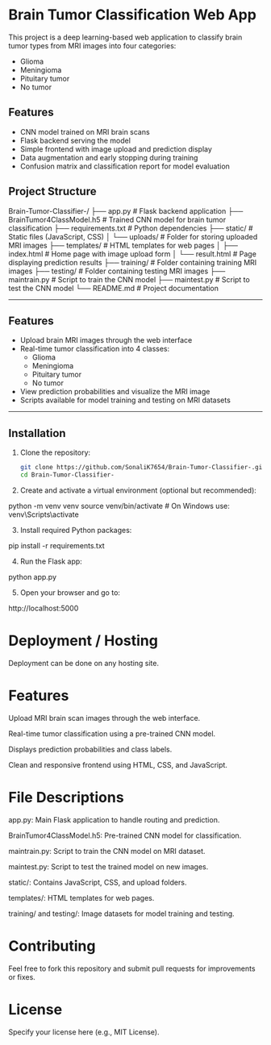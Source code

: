 # Brain Tumor Classification Web App

This project is a deep learning-based web application to classify brain tumor types from MRI images into four categories:
- Glioma
- Meningioma
- Pituitary tumor
- No tumor

## Features
- CNN model trained on MRI brain scans
- Flask backend serving the model
- Simple frontend with image upload and prediction display
- Data augmentation and early stopping during training
- Confusion matrix and classification report for model evaluation

## Project Structure
Brain-Tumor-Classifier-/
├── app.py # Flask backend application
├── BrainTumor4ClassModel.h5 # Trained CNN model for brain tumor classification
├── requirements.txt # Python dependencies
├── static/ # Static files (JavaScript, CSS)
│ └── uploads/ # Folder for storing uploaded MRI images
├── templates/ # HTML templates for web pages
│ ├── index.html # Home page with image upload form
│ └── result.html # Page displaying prediction results
├── training/ # Folder containing training MRI images
├── testing/ # Folder containing testing MRI images
├── maintrain.py # Script to train the CNN model
├── maintest.py # Script to test the CNN model
└── README.md # Project documentation


---

## Features

- Upload brain MRI images through the web interface
- Real-time tumor classification into 4 classes:
  - Glioma
  - Meningioma
  - Pituitary tumor
  - No tumor
- View prediction probabilities and visualize the MRI image
- Scripts available for model training and testing on MRI datasets

---

## Installation

1. Clone the repository:

   ```bash
   git clone https://github.com/SonaliK7654/Brain-Tumor-Classifier-.git
   cd Brain-Tumor-Classifier-

2. Create and activate a virtual environment (optional but recommended):

python -m venv venv
source venv/bin/activate   # On Windows use: venv\Scripts\activate

3. Install required Python packages:

pip install -r requirements.txt
 
4. Run the Flask app:

python app.py

5. Open your browser and go to:

http://localhost:5000


# Deployment / Hosting
Deployment can be done on any hosting site.

# Features
Upload MRI brain scan images through the web interface.

Real-time tumor classification using a pre-trained CNN model.

Displays prediction probabilities and class labels.

Clean and responsive frontend using HTML, CSS, and JavaScript.

# File Descriptions
app.py: Main Flask application to handle routing and prediction.

BrainTumor4ClassModel.h5: Pre-trained CNN model for classification.

maintrain.py: Script to train the CNN model on MRI dataset.

maintest.py: Script to test the trained model on new images.

static/: Contains JavaScript, CSS, and upload folders.

templates/: HTML templates for web pages.

training/ and testing/: Image datasets for model training and testing.

# Contributing
Feel free to fork this repository and submit pull requests for improvements or fixes.

# License
Specify your license here (e.g., MIT License).


